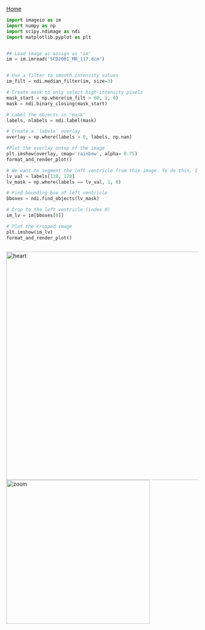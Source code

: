 <a href="https://amarahuntington.github.io/FinalPortfolio/">Home</a>

```python
import imageio as im
import numpy as np
import scipy.ndimage as ndi
import matplotlib.pyplot as plt


## Load image as assign as 'im'
im = im.imread('SCD2001_MR_117.dcm')


# Use a filter to smooth intensity values
im_filt = ndi.median_filter(im, size=3)

# Create mask to only select high-intensity pixels
mask_start = np.where(im_filt > 60, 1, 0)
mask = ndi.binary_closing(mask_start)

# Label the objects in "mask"
labels, nlabels = ndi.label(mask)

# Create a `labels` overlay
overlay = np.where(labels > 0, labels, np.nan)

#Plot the overlay ontop of the image
plt.imshow(overlay, cmap='rainbow', alpha= 0.75)
format_and_render_plot()

# We want to segment the left ventricle from this image. To do this, I first find the index value for the left venticle label
lv_val = labels[128, 128] 
lv_mask = np.where(labels == lv_val, 1, 0)

# Find bounding box of left ventricle
bboxes = ndi.find_objects(lv_mask)

# Crop to the left ventricle (index 0)
im_lv = im[bboxes[0]]

# Plot the cropped image
plt.imshow(im_lv) 
format_and_render_plot()
```

```python

```
<img width="597" alt="heart" src="https://user-images.githubusercontent.com/69179367/90495286-cd6b9300-e11a-11ea-87bb-3db7629ea242.png">

<img width="376" alt="zoom" src="https://user-images.githubusercontent.com/69179367/90495300-d2304700-e11a-11ea-8f71-9bff83218a43.png">
